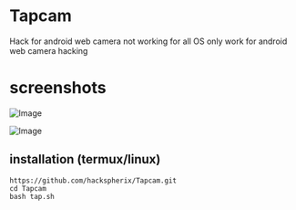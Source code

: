 # Tapcam
Hack for android web camera not working for all OS only work for android web camera hacking 

# screenshots
![Image](https://github.com/user-attachments/assets/e7236d80-3264-4767-b756-1e01d2daeeb3)

![Image](https://github.com/user-attachments/assets/c2750226-3baa-4145-b3eb-d1a99c34b350)

<h2>installation (termux/linux)</h2>

```
https://github.com/hackspherix/Tapcam.git
cd Tapcam
bash tap.sh

```
